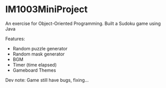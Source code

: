 # IM1003MiniProject

An exercise for Object-Oriented Programming. Built a Sudoku game using Java


Features:
- Random puzzle generator
- Random mask generator
- BGM
- Timer (time elapsed)
- Gameboard Themes

Dev note: Game still have bugs, fixing...

